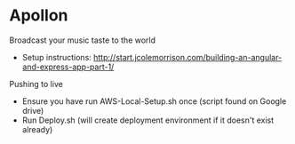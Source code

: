 Apollon
=======

Broadcast your music taste to the world

* Setup instructions: http://start.jcolemorrison.com/building-an-angular-and-express-app-part-1/

Pushing to live

* Ensure you have run AWS-Local-Setup.sh once (script found on Google drive)
* Run Deploy.sh (will create deployment environment if it doesn't exist already)

